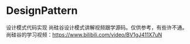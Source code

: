 # DesignPattern
设计模式代码实现
尚硅谷设计模式讲解视频跟学源码。仅供参考，有些许不通。
尚硅谷的学习视频：https://www.bilibili.com/video/BV1gJ411X7uN
